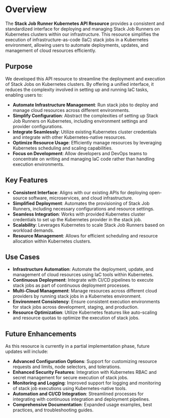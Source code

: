 # Overview

The **Stack Job Runner Kubernetes API Resource** provides a consistent and standardized interface for deploying and managing Stack Job Runners on Kubernetes clusters within our infrastructure. This resource simplifies the execution of infrastructure-as-code (IaC) stack jobs in a Kubernetes environment, allowing users to automate deployments, updates, and management of cloud resources efficiently.

## Purpose

We developed this API resource to streamline the deployment and execution of Stack Jobs on Kubernetes clusters. By offering a unified interface, it reduces the complexity involved in setting up and running IaC tasks, enabling users to:

- **Automate Infrastructure Management**: Run stack jobs to deploy and manage cloud resources across different environments.
- **Simplify Configuration**: Abstract the complexities of setting up Stack Job Runners on Kubernetes, including environment settings and provider configurations.
- **Integrate Seamlessly**: Utilize existing Kubernetes cluster credentials and integrate with other Kubernetes-native resources.
- **Optimize Resource Usage**: Efficiently manage resources by leveraging Kubernetes scheduling and scaling capabilities.
- **Focus on Development**: Allow developers and DevOps teams to concentrate on writing and managing IaC code rather than handling execution environments.

## Key Features

- **Consistent Interface**: Aligns with our existing APIs for deploying open-source software, microservices, and cloud infrastructure.
- **Simplified Deployment**: Automates the provisioning of Stack Job Runners, including necessary configurations and resource settings.
- **Seamless Integration**: Works with provided Kubernetes cluster credentials to set up the Kubernetes provider in the stack job.
- **Scalability**: Leverages Kubernetes to scale Stack Job Runners based on workload demands.
- **Resource Management**: Allows for efficient scheduling and resource allocation within Kubernetes clusters.

## Use Cases

- **Infrastructure Automation**: Automate the deployment, update, and management of cloud resources using IaC tools within Kubernetes.
- **Continuous Deployment**: Integrate with CI/CD pipelines to execute stack jobs as part of continuous deployment processes.
- **Multi-Cloud Management**: Manage resources across different cloud providers by running stack jobs in a Kubernetes environment.
- **Environment Consistency**: Ensure consistent execution environments for stack jobs across development, staging, and production.
- **Resource Optimization**: Utilize Kubernetes features like auto-scaling and resource quotas to optimize the execution of stack jobs.

## Future Enhancements

As this resource is currently in a partial implementation phase, future updates will include:

- **Advanced Configuration Options**: Support for customizing resource requests and limits, node selectors, and tolerations.
- **Enhanced Security Features**: Integration with Kubernetes RBAC and secret management for secure execution of stack jobs.
- **Monitoring and Logging**: Improved support for logging and monitoring of stack job executions using Kubernetes-native tools.
- **Automation and CI/CD Integration**: Streamlined processes for integrating with continuous integration and deployment pipelines.
- **Comprehensive Documentation**: Expanded usage examples, best practices, and troubleshooting guides.
